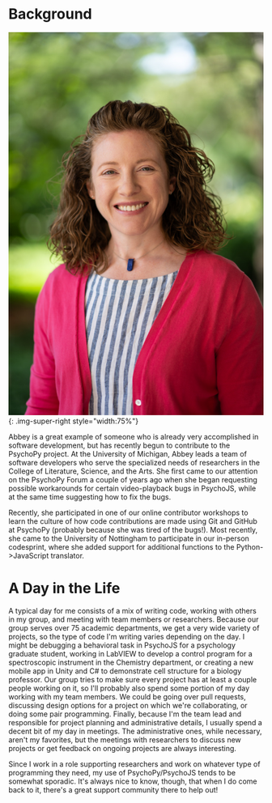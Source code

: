 # Background

![image of Abbey Roelofs](/assets/images/RoelofsProfilePhoto.jpg){: .img-super-right style="width:75%"}

Abbey is a great example of someone who is already very accomplished in software development, but has recently begun to contribute to the PsychoPy project. At the University of Michigan, Abbey leads a team of software developers who serve the specialized needs of researchers in the College of Literature, Science, and the Arts. She first came to our attention on the PsychoPy Forum a couple of years ago when she began requesting possible workarounds for certain video-playback bugs in PsychoJS, while at the same time suggesting how to fix the bugs.

Recently, she participated in one of our online contributor workshops to learn the culture of how code contributions are made using Git and GitHub at PsychoPy (probably because she was tired of the bugs!). Most recently, she came to the University of Nottingham to participate in our in-person codesprint, where she added support for additional functions to the Python->JavaScript translator.

# A Day in the Life
A typical day for me consists of a mix of writing code, working with others in my group, and meeting with team members or researchers. Because our group serves over 75 academic departments, we get a very wide variety of projects, so the type of code I'm writing varies depending on the day. I might be debugging a behavioral task in PsychoJS for a psychology graduate student, working in LabVIEW to develop a control program for a spectroscopic instrument in the Chemistry department, or creating a new mobile app in Unity and C# to demonstrate cell structure for a biology professor. Our group tries to make sure every project has at least a couple people working on it, so I'll probably also spend some portion of my day working with my team members. We could be going over pull requests, discussing design options for a project on which we're collaborating, or doing some pair programming. Finally, because I'm the team lead and responsible for project planning and administrative details, I usually spend a decent bit of my day in meetings. The administrative ones, while necessary, aren't my favorites, but the meetings with researchers to discuss new projects or get feedback on ongoing projects are always interesting.

Since I work in a role supporting researchers and work on whatever type of programming they need, my use of PsychoPy/PsychoJS tends to be somewhat sporadic. It's always nice to know, though, that when I do come back to it, there's a great support community there to help out!
